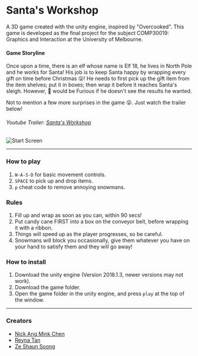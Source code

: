 # Santa's Workshop

A 3D game created with the unity engine, inspired by "Overcooked". This game is developed as the final project for the subject COMP30019: Graphics and Interaction at the University of Melbourne.

#### Game Storyline
Once upon a time, there is an elf whose name is Elf 18, he lives in North Pole and he works for Santa! His job is to keep Santa happy by wrapping every gift on time before Christmas :open_mouth:!
He needs to first pick up the gift item from the item shelves; put it in boxes; then wrap it before it reaches Santa's sleigh. However, :santa: would be Furious if he doesn't see the results he wanted.

Not to mention a few more surprises in the game :open_mouth:. Just watch the trailer below!  

 ###### Youtube Trailer: [Santa's Workshop](https://youtu.be/ye6nr7gZGes)  

![Start Screen](https://github.com/Shankskun/santa-workshop/blob/master/images/startscreen.png)  

---

### How to play

1. `W-A-S-D` for basic movement controls.
1. `SPACE` to pick up and drop items.
1. `p` cheat code to remove annoying snowmans.

### Rules
1. Fill up and wrap as soon as you can, within 90 secs!
1. Put candy cane FIRST into a box on the conveyor belt, before wrapping it with a ribbon.
1. Things will speed up as the player progresses, so be careful.
1. Snowmans will block you occasionally, give them whatever you have on your hand to satisfy them and they will go away!

### How to install

1. Download the unity engine (Version 2018.1.3, newer versions may not work).
1. Download the game folder.
1. Open the game folder in the unity engine, and press `play` at the top of the window.

--- 

### Creators 

- [Nick Ang Mink Chen](https://github.com/nickangmc)
- [Reyna Tan](https://github.com/reynat)
- [Ze Shaun Soong](https://github.com/Shankskun)

